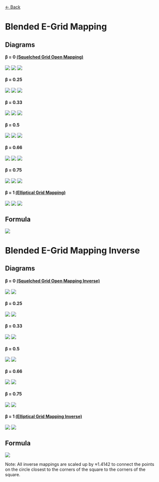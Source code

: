 [<- Back](https://raw.githubusercontent.com/Kuuuube/Circular_Area/blob/main/wiki/mappings_index.md)

# Blended E-Grid Mapping

## Diagrams
#### β = 0 [(Squelched Grid Open Mapping)](https://github.com/Kuuuube/Circular_Area/blob/main/wiki/mappings/squelched_grid_open_mapping.md)

![](https://raw.githubusercontent.com/Kuuuube/Circular_Area/main/wiki/images/mappings/square_blended_e-grid_mapping_B0_circle_grid_thick_checkerboard.png)
![](https://raw.githubusercontent.com/Kuuuube/Circular_Area/main/wiki/images/mappings/square_blended_e-grid_mapping_B0_square_grid_thick_checkerboard.png)
![](https://raw.githubusercontent.com/Kuuuube/Circular_Area/main/wiki/images/mappings/square_blended_e-grid_mapping_B0_dot_grid_circle_rgb_gradient_circle.png)

#### β = 0.25

![](https://raw.githubusercontent.com/Kuuuube/Circular_Area/main/wiki/images/mappings/square_blended_e-grid_mapping_B0.25_circle_grid_thick_checkerboard.png)
![](https://raw.githubusercontent.com/Kuuuube/Circular_Area/main/wiki/images/mappings/square_blended_e-grid_mapping_B0.25_square_grid_thick_checkerboard.png)
![](https://raw.githubusercontent.com/Kuuuube/Circular_Area/main/wiki/images/mappings/square_blended_e-grid_mapping_B0.25_dot_grid_circle_rgb_gradient_circle.png)

#### β = 0.33

![](https://raw.githubusercontent.com/Kuuuube/Circular_Area/main/wiki/images/mappings/square_blended_e-grid_mapping_B0.33_circle_grid_thick_checkerboard.png)
![](https://raw.githubusercontent.com/Kuuuube/Circular_Area/main/wiki/images/mappings/square_blended_e-grid_mapping_B0.33_square_grid_thick_checkerboard.png)
![](https://raw.githubusercontent.com/Kuuuube/Circular_Area/main/wiki/images/mappings/square_blended_e-grid_mapping_B0.33_dot_grid_circle_rgb_gradient_circle.png)

#### β = 0.5

![](https://raw.githubusercontent.com/Kuuuube/Circular_Area/main/wiki/images/mappings/square_blended_e-grid_mapping_B0.5_circle_grid_thick_checkerboard.png)
![](https://raw.githubusercontent.com/Kuuuube/Circular_Area/main/wiki/images/mappings/square_blended_e-grid_mapping_B0.5_square_grid_thick_checkerboard.png)
![](https://raw.githubusercontent.com/Kuuuube/Circular_Area/main/wiki/images/mappings/square_blended_e-grid_mapping_B0.5_dot_grid_circle_rgb_gradient_circle.png)

#### β = 0.66

![](https://raw.githubusercontent.com/Kuuuube/Circular_Area/main/wiki/images/mappings/square_blended_e-grid_mapping_B0.66_circle_grid_thick_checkerboard.png)
![](https://raw.githubusercontent.com/Kuuuube/Circular_Area/main/wiki/images/mappings/square_blended_e-grid_mapping_B0.66_square_grid_thick_checkerboard.png)
![](https://raw.githubusercontent.com/Kuuuube/Circular_Area/main/wiki/images/mappings/square_blended_e-grid_mapping_B0.66_dot_grid_circle_rgb_gradient_circle.png)

#### β = 0.75

![](https://raw.githubusercontent.com/Kuuuube/Circular_Area/main/wiki/images/mappings/square_blended_e-grid_mapping_B0.75_circle_grid_thick_checkerboard.png)
![](https://raw.githubusercontent.com/Kuuuube/Circular_Area/main/wiki/images/mappings/square_blended_e-grid_mapping_B0.75_square_grid_thick_checkerboard.png)
![](https://raw.githubusercontent.com/Kuuuube/Circular_Area/main/wiki/images/mappings/square_blended_e-grid_mapping_B0.75_dot_grid_circle_rgb_gradient_circle.png)

#### β = 1 [(Elliptical Grid Mapping)](https://github.com/Kuuuube/Circular_Area/blob/main/wiki/mappings/elliptical_grid_mapping.md)

![](https://raw.githubusercontent.com/Kuuuube/Circular_Area/main/wiki/images/mappings/square_blended_e-grid_mapping_B1_circle_grid_thick_checkerboard.png)
![](https://raw.githubusercontent.com/Kuuuube/Circular_Area/main/wiki/images/mappings/square_blended_e-grid_mapping_B1_square_grid_thick_checkerboard.png)
![](https://raw.githubusercontent.com/Kuuuube/Circular_Area/main/wiki/images/mappings/square_blended_e-grid_mapping_B1_dot_grid_circle_rgb_gradient_circle.png)

## Formula
![](https://raw.githubusercontent.com/Kuuuube/Circular_Area/main/wiki/images/formulas/blended_e-grid_mapping_formula.png)




# Blended E-Grid Mapping Inverse

## Diagrams
#### β = 0 [(Squelched Grid Open Mapping Inverse)](https://github.com/Kuuuube/Circular_Area/blob/main/wiki/mappings/squelched_grid_open_mapping.md)

![](https://raw.githubusercontent.com/Kuuuube/Circular_Area/main/wiki/images/mappings/circle_blended_e-grid_mapping_B0_square_grid_circle_thick_checkerboard.png)
![](https://raw.githubusercontent.com/Kuuuube/Circular_Area/main/wiki/images/mappings/circle_blended_e-grid_mapping_B0_dot_grid_square_rgb_gradient.png)

#### β = 0.25

![](https://raw.githubusercontent.com/Kuuuube/Circular_Area/main/wiki/images/mappings/circle_blended_e-grid_mapping_B0.25_square_grid_circle_thick_checkerboard.png)
![](https://raw.githubusercontent.com/Kuuuube/Circular_Area/main/wiki/images/mappings/circle_blended_e-grid_mapping_B0.25_dot_grid_square_rgb_gradient.png)

#### β = 0.33

![](https://raw.githubusercontent.com/Kuuuube/Circular_Area/main/wiki/images/mappings/circle_blended_e-grid_mapping_B0.33_square_grid_circle_thick_checkerboard.png)
![](https://raw.githubusercontent.com/Kuuuube/Circular_Area/main/wiki/images/mappings/circle_blended_e-grid_mapping_B0.33_dot_grid_square_rgb_gradient.png)

#### β = 0.5

![](https://raw.githubusercontent.com/Kuuuube/Circular_Area/main/wiki/images/mappings/circle_blended_e-grid_mapping_B0.5_square_grid_circle_thick_checkerboard.png)
![](https://raw.githubusercontent.com/Kuuuube/Circular_Area/main/wiki/images/mappings/circle_blended_e-grid_mapping_B0.5_dot_grid_square_rgb_gradient.png)

#### β = 0.66

![](https://raw.githubusercontent.com/Kuuuube/Circular_Area/main/wiki/images/mappings/circle_blended_e-grid_mapping_B0.66_square_grid_circle_thick_checkerboard.png)
![](https://raw.githubusercontent.com/Kuuuube/Circular_Area/main/wiki/images/mappings/circle_blended_e-grid_mapping_B0.66_dot_grid_square_rgb_gradient.png)

#### β = 0.75

![](https://raw.githubusercontent.com/Kuuuube/Circular_Area/main/wiki/images/mappings/circle_blended_e-grid_mapping_B0.75_square_grid_circle_thick_checkerboard.png)
![](https://raw.githubusercontent.com/Kuuuube/Circular_Area/main/wiki/images/mappings/circle_blended_e-grid_mapping_B0.75_dot_grid_square_rgb_gradient.png)

#### β = 1 [(Elliptical Grid Mapping Inverse)](https://github.com/Kuuuube/Circular_Area/blob/main/wiki/mappings/elliptical_grid_mapping.md)

![](https://raw.githubusercontent.com/Kuuuube/Circular_Area/main/wiki/images/mappings/circle_blended_e-grid_mapping_B1_square_grid_circle_thick_checkerboard.png)
![](https://raw.githubusercontent.com/Kuuuube/Circular_Area/main/wiki/images/mappings/circle_blended_e-grid_mapping_B1_mapping_dot_grid_square_rgb_gradient.png)

## Formula
![](https://raw.githubusercontent.com/Kuuuube/Circular_Area/main/wiki/images/formulas/blended_e-grid_mapping_inverse_formula.png)

Note: All inverse mappings are scaled up by ≈1.4142 to connect the points on the circle closest to the corners of the square to the corners of the square.